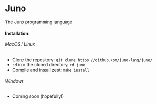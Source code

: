 # Juno
The Juno programming language

#### Installation:

###### MacOS / Linux
- Clone the repository: `git clone https://github.com/juno-lang/juno/`
- `cd` into the cloned directory: `cd juno`
- Compile and install zest: `make install`

###### Windows
- Coming soon (hopefully!)

